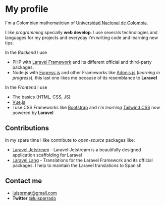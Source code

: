 # My profile

I'm a Colombian mathematician of [Universidad Nacional de Colombia](https://unal.edu.co).

I like *programming* specially **web develop**. I use severals technologies and languages for my projects and everyday i'm writing code and learning new tips.

In the *Backend* I use

- PHP with [Laravel Framework](https://laravel.com/) and its different official and third-party packages.
- Node.js with [Express.js](https://expressjs.com/) and other Frameworks like [Adonis.js](https://adonisjs.com/) (*learning in progress*), this last one likes me because of its resemblance to **Laravel**

In the *Frontend* I use

- The basics (HTML, CSS, JS)
- [Vue.js](https://vuejs.org/)
- I use CSS Frameworks like [Bootstrap](https://getbootstrap.com/) and *i'm learning* [Tailwind CSS](https://tailwindcss.com/) now powered by **Laravel**

## Contributions
In my spare time I like contribute to *open-source* packages like:
- [Laravel Jetstream](https://github.com/laravel/jetstream) - Laravel Jetstream is a beautifully designed application scaffolding for Laravel
- [Laravel Lang](https://github.com/Laravel-Lang/lang) - Translations for the Laravel Framework and its official packages. I help to maintain the Laravel translations to Spanish

## Contact me
- [luisprmat@gmail.com](mailto:luisprmat@gmail.com)
- **Twitter** [@luisparrado](https://twitter.com/luisparrado)
